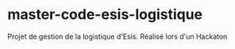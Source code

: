 # master-code-esis-logistique
Projet de gestion de la logistique d'Esis. Réalisé lors d'un Hackaton
